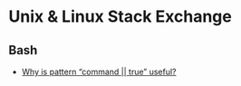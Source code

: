 # Unix & Linux Stack Exchange

## Bash

  - [Why is pattern “command || true” useful?](https://unix.stackexchange.com/questions/325705/why-is-pattern-command-true-useful)
